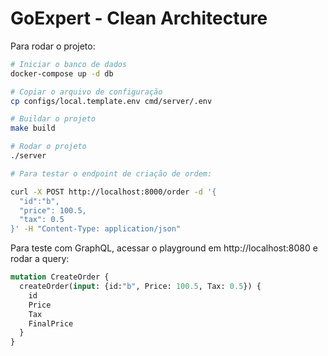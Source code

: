 # GoExpert - Clean Architecture

Para rodar o projeto:

```bash
# Iniciar o banco de dados
docker-compose up -d db

# Copiar o arquivo de configuração
cp configs/local.template.env cmd/server/.env

# Buildar o projeto
make build

# Rodar o projeto
./server

# Para testar o endpoint de criação de ordem:

curl -X POST http://localhost:8000/order -d '{
  "id":"b",
  "price": 100.5,
  "tax": 0.5
}' -H "Content-Type: application/json"
```

Para teste com GraphQL, acessar o playground em http://localhost:8080 e rodar a query:

```graphql
mutation CreateOrder {
  createOrder(input: {id:"b", Price: 100.5, Tax: 0.5}) {
    id
    Price
    Tax
    FinalPrice
  }
}
```
